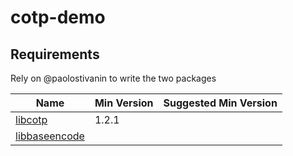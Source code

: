 # cotp-demo

## Requirements
Rely on @paolostivanin to write the two packages

|Name|Min Version|Suggested Min Version|
|----|-----------|-----------------|
[libcotp](https://github.com/paolostivanin/libcotp)|1.2.1|
[libbaseencode](https://github.com/paolostivanin/libbaseencode)||